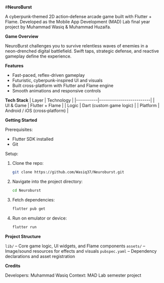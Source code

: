 #**NeuroBurst**

A cyberpunk‑themed 2D action‑defense arcade game built with Flutter + Flame. Developed as the Mobile App Development (MAD) Lab final year project by Muhammad Wasiq & Muhammad Huzaifa.

**Game Overview**

NeuroBurst challenges you to survive relentless waves of enemies in a neon-drenched digital battlefield. Swift taps, strategic defense, and reactive gameplay define the experience.

**Features**
- Fast-paced, reflex-driven gameplay  
- Futuristic, cyberpunk-inspired UI and visuals  
- Built cross-platform with Flutter and Flame engine  
- Smooth animations and responsive controls  

**Tech Stack**
| Layer     | Technology               |
|-----------|--------------------------|
| UI & Game | Flutter + Flame          |
| Logic     | Dart (custom game logic) |
| Platform  | Android / iOS (cross‑platform) |



**Getting Started**

Prerequisites:  
- Flutter SDK installed  
- Git

Setup:
1. Clone the repo:  
   ```bash
   git clone https://github.com/Wasiq37/Neuroburst.git
   ```
2. Navigate into the project directory:

   ```bash
   cd Neuroburst
   ```
3. Fetch dependencies:

   ```bash
   flutter pub get
   ```
4. Run on emulator or device:

   ```bash
   flutter run
   ```

**Project Structure**

 `lib/` – Core game logic, UI widgets, and Flame components
 `assets/` – Image/sound resources for effects and visuals
 `pubspec.yaml` – Dependency declarations and asset registration

**Credits**

 Developers: Muhammad Wasiq
 Context: MAD Lab semester project
